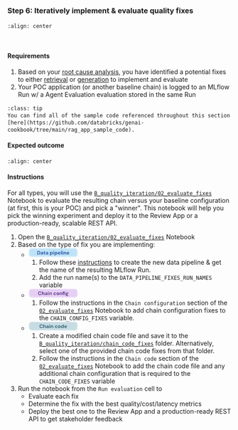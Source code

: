 ### **Step 6:** Iteratively implement & evaluate quality fixes

```{image} ../images/5-hands-on/workflow_iterate.png
:align: center
```
<br/>

#### Requirements

1. Based on your [root cause analysis](./5-hands-on-improve-quality-step-1.md), you have identified a potential fixes to either [retrieval](./5-hands-on-improve-quality-step-1-retrieval.md) or [generation](./5-hands-on-improve-quality-step-1-generation.md) to implement and evaluate
2. Your POC application (or another baseline chain) is logged to an MLflow Run w/ a Agent Evaluation evaluation stored in the same Run

```{admonition} [Code Repository](https://github.com/databricks/genai-cookbook/tree/main/rag_app_sample_code)
:class: tip
You can find all of the sample code referenced throughout this section [here](https://github.com/databricks/genai-cookbook/tree/main/rag_app_sample_code).
```

#### Expected outcome

```{image} ../images/5-hands-on/mlflow-eval-agent.gif
:align: center
```

<!--
#### Overview

When working to improve the quality of the RAG system, changes can be broadly categorized into three buckets:

1. **![Data pipeline](../images/5-hands-on/data_pipeline.png)** Data pipeline changes
2. **![Chain config](../images/5-hands-on/chain_config.png)** RAG chain configuration changes
3. **![Chain code](../images/5-hands-on/chain_code.png)** RAG chain code changes

Depending on the specific issue you are trying to address, you may need to apply changes to one or both of these components. In some cases, simultaneous changes to both the data pipeline and RAG chain may be necessary to achieve the desired quality improvements.


##### Data pipeline changes

**Data pipeline changes** involve modifying how input data is processed, transformed, or stored before being used by the RAG chain. Examples of data pipeline changes include (and are not limited to):

- Trying a different chunking strategy
- Iterating on the document parsing process
- Changing the embedding model

Implementing a data pipeline change will generally require re-running the entire pipeline to create a new vector index. This process involves reprocessing the input documents, regenerating the vector embeddings, and updating the vector index with new embeddings and metadata.

##### RAG chain & code changes

**RAG chain changes** involve modifying steps or parameters of the RAG chain itself, without necessarily changing the underlying vector database. Examples of RAG chain changes include (and are not limited to):

- Changing the LLM
- Modifying the prompt template
- Adjusting the retrieval component (e.g., number of retrieval chunks, reranking, query expansion)
- Introducing additional processing steps such as a query understanding step

RAG chain updates may involve editing the **RAG chain configuration file** (e.g., changing the LLM parameters or prompt template), *or* modifying the actual **RAG chain code** (e.g., adding new processing steps or retrieval logic).


As a reminder, there are 3 types of potential fixes:
1. **![Data pipeline](../images/5-hands-on/data_pipeline.png)** 
    - *e.g., change the chunk sizes, parsing approach, etc*
    - *Note: To reflect the changed data pipeline, you will need to update the chain's configuration to point to the experiment's vector search*
2. **![Chain config](../images/5-hands-on/chain_config.png)**
    - *e.g., change the prompt, retrieval parameters, etc*
3. **![Chain code](../images/5-hands-on/chain_code.png)**
    - *e.g., add a re-ranker, guardrails, etc*
-->

#### Instructions
For all types, you will use the [`B_quality_iteration/02_evaluate_fixes`](https://github.com/databricks/genai-cookbook/blob/main/rag_app_sample_code/B_quality_iteration/02_evaluate_fixes.py) Notebook to evaluate the resulting chain versus your baseline configuration (at first, this is your POC) and pick a "winner".  This notebook will help you pick the winning experiment and deploy it to the Review App or a production-ready, scalable REST API.

1. Open the [`B_quality_iteration/02_evaluate_fixes`](https://github.com/databricks/genai-cookbook/blob/main/rag_app_sample_code/B_quality_iteration/02_evaluate_fixes.py) Notebook
2. Based on the type of fix you are implementing:
      - **![Data pipeline](../images/5-hands-on/data_pipeline.png)**
         1. Follow these [instructions](./5-hands-on-improve-quality-step-2-data-pipeline.md) to create the new data pipeline & get the name of the resulting MLflow Run.
         2. Add the run name(s) to the `DATA_PIPELINE_FIXES_RUN_NAMES` variable
      - **![Chain config](../images/5-hands-on/chain_config.png)** 
         1. Follow the instructions in the `Chain configuration` section of the [`02_evaluate_fixes`](https://github.com/databricks/genai-cookbook/blob/main/rag_app_sample_code/B_quality_iteration/02_evaluate_fixes.py) Notebook to add chain configuration fixes to the `CHAIN_CONFIG_FIXES` variable.
      - **![Chain code](../images/5-hands-on/chain_code.png)**
         1. Create a modified chain code file and save it to the [`B_quality_iteration/chain_code_fixes`](https://github.com/databricks/genai-cookbook/tree/main/rag_app_sample_code/B_quality_iteration/chain_code_fixes) folder. Alternatively, select one of the provided chain code fixes from that folder.
         2. Follow the instructions in the `Chain code` section of the [`02_evaluate_fixes`](https://github.com/databricks/genai-cookbook/blob/main/rag_app_sample_code/B_quality_iteration/02_evaluate_fixes.py) Notebook to add the chain code file and any additional chain configuration that is required to the `CHAIN_CODE_FIXES` variable
3. Run the notebook from the `Run evaluation` cell to
      - Evaluate each fix
      - Determine the fix with the best quality/cost/latency metrics
      - Deploy the best one to the Review App and a production-ready REST API to get stakeholder feedback
